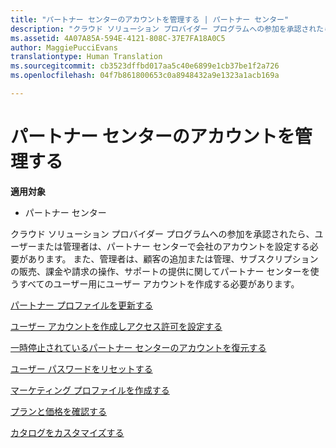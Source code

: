 ```yaml
---
title: "パートナー センターのアカウントを管理する | パートナー センター"
description: "クラウド ソリューション プロバイダー プログラムへの参加を承認されたら、ユーザーまたは管理者は、パートナー センターで会社のアカウントを設定する必要があります。"
ms.assetid: 4A07A85A-594E-4121-808C-37E7FA18A0C5
author: MaggiePucciEvans
translationtype: Human Translation
ms.sourcegitcommit: cb3523dffbd017aa5c40e6899e1cb37be1f2a726
ms.openlocfilehash: 04f7b861800653c0a8948432a9e1323a1acb169a

---
```


# パートナー センターのアカウントを管理する

**適用対象**

-  パートナー センター

クラウド ソリューション プロバイダー プログラムへの参加を承認されたら、ユーザーまたは管理者は、パートナー センターで会社のアカウントを設定する必要があります。 また、管理者は、顧客の追加または管理、サブスクリプションの販売、課金や請求の操作、サポートの提供に関してパートナー センターを使うすべてのユーザー用にユーザー アカウントを作成する必要があります。

[パートナー プロファイルを更新する](update-your-partner-profile.md)

[ユーザー アカウントを作成しアクセス許可を設定する](create-user-accounts-and-set-permissions.md)

[一時停止されているパートナー センターのアカウントを復元する](suspended-partner-center-account.md)

[ユーザー パスワードをリセットする](reset-a-user-password.md)

[マーケティング プロファイルを作成する](create-a-marketing-profile.md)

[プランと価格を確認する](see-offers-and-pricing.md)

[カタログをカスタマイズする](customize-the-catalog.md)

 

 






<!--HONumber=Jan17_HO2-->


